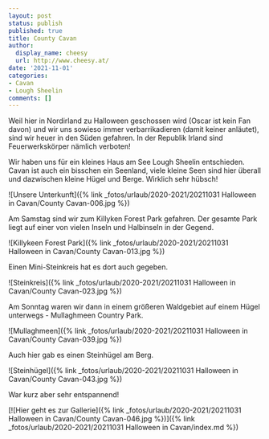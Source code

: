 ```yaml
---
layout: post
status: publish
published: true
title: County Cavan
author:
  display_name: cheesy
  url: http://www.cheesy.at/
date: '2021-11-01'
categories:
- Cavan
- Lough Sheelin
comments: []
---
```


Weil hier in Nordirland zu Halloween geschossen wird (Oscar ist kein Fan davon) und wir uns sowieso immer verbarrikadieren (damit keiner anläutet), sind wir heuer in den Süden gefahren. In der Republik Irland sind Feuerwerkskörper nämlich verboten!

Wir haben uns für ein kleines Haus am See Lough Sheelin entschieden. Cavan ist auch ein bisschen ein Seenland, viele kleine Seen sind hier überall und dazwischen kleine Hügel und Berge. Wirklich sehr hübsch!

![Unsere Unterkunft]({% link _fotos/urlaub/2020-2021/20211031 Halloween in Cavan/County Cavan-006.jpg %})

Am Samstag sind wir zum Killyken Forest Park gefahren. Der gesamte Park liegt auf einer von vielen Inseln und Halbinseln in der Gegend.

![Killykeen Forest Park]({% link _fotos/urlaub/2020-2021/20211031 Halloween in Cavan/County Cavan-013.jpg %})

Einen Mini-Steinkreis hat es dort auch gegeben.

![Steinkreis]({% link _fotos/urlaub/2020-2021/20211031 Halloween in Cavan/County Cavan-023.jpg %})

Am Sonntag waren wir dann in einem größeren Waldgebiet auf einem Hügel unterwegs - Mullaghmeen Country Park. 

![Mullaghmeen]({% link _fotos/urlaub/2020-2021/20211031 Halloween in Cavan/County Cavan-039.jpg %})

Auch hier gab es einen Steinhügel am Berg.

![Steinhügel]({% link _fotos/urlaub/2020-2021/20211031 Halloween in Cavan/County Cavan-043.jpg %})

War kurz aber sehr entspannend!

[![Hier geht es zur Gallerie]({% link _fotos/urlaub/2020-2021/20211031 Halloween in Cavan/County Cavan-046.jpg %})]({% link _fotos/urlaub/2020-2021/20211031 Halloween in Cavan/index.md %})
